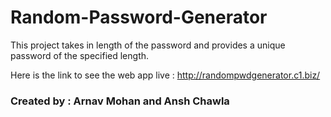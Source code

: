 # Random-Password-Generator
This project takes in length of the password and provides a unique password of the specified length. 

Here is the link to see the web app live : http://randompwdgenerator.c1.biz/

### Created by : Arnav Mohan and Ansh Chawla

